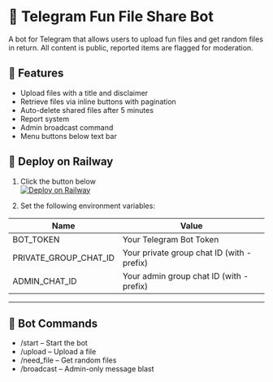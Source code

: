 # 🚀 Telegram Fun File Share Bot

A bot for Telegram that allows users to upload fun files and get random files in return. All content is public, reported items are flagged for moderation.

## 🔧 Features

- Upload files with a title and disclaimer
- Retrieve files via inline buttons with pagination
- Auto-delete shared files after 5 minutes
- Report system
- Admin broadcast command
- Menu buttons below text bar

## 🚀 Deploy on Railway

1. Click the button below  
   [![Deploy on Railway](https://railway.app/button.svg)](https://railway.app/new/template)

2. Set the following environment variables:

| Name | Value |
|------|-------|
| BOT_TOKEN | Your Telegram Bot Token |
| PRIVATE_GROUP_CHAT_ID | Your private group chat ID (with - prefix) |
| ADMIN_CHAT_ID | Your admin group chat ID (with - prefix) |

---

## 💬 Bot Commands

- /start – Start the bot
- /upload – Upload a file
- /need_file – Get random files
- /broadcast – Admin-only message blast
